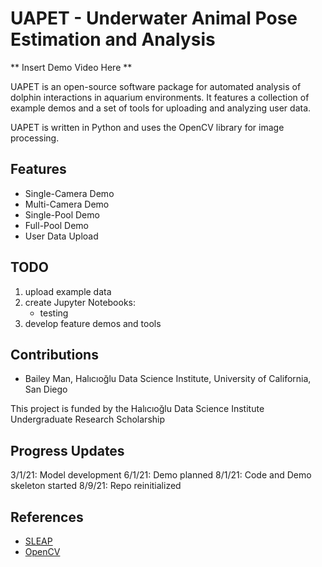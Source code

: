 # UAPET - Underwater Animal Pose Estimation and Analysis 

** Insert Demo Video Here **

UAPET is an open-source software package for automated analysis of dolphin interactions in aquarium environments. It features a collection of example demos and a set of tools for uploading and analyzing user data.

UAPET is written in Python and uses the OpenCV library for image processing.

## Features

* Single-Camera Demo
* Multi-Camera Demo
* Single-Pool Demo
* Full-Pool Demo
* User Data Upload

## TODO

1. upload example data
2. create Jupyter Notebooks:
    * testing
3. develop feature demos and tools

## Contributions

* Bailey Man, Halıcıoğlu Data Science Institute, University of California, San Diego

This project is funded by the Halıcıoğlu Data Science Institute Undergraduate Research Scholarship

## Progress Updates

3/1/21: Model development
6/1/21: Demo planned
8/1/21: Code and Demo skeleton started
8/9/21: Repo reinitialized

## References

* [SLEAP](https://sleap.ai/)
* [OpenCV](http://opencv.org/)

